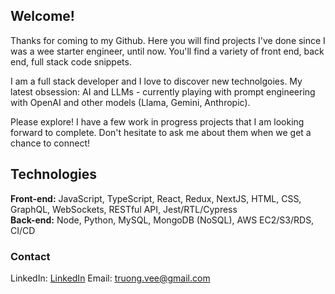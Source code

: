 ## Welcome!

Thanks for coming to my Github. Here you will find projects I've done since I was a wee starter engineer, until now. You'll find a variety of front end, back end, full stack code snippets.

I am a full stack developer and I love to discover new technolgoies. My latest obsession: AI and LLMs - currently playing with prompt engineering with OpenAI and other models (Llama, Gemini, Anthropic). 

Please explore! I have a few work in progress projects that I am looking forward to complete. Don't hesitate to ask me about them when we get a chance to connect!

## Technologies
**Front-end:** JavaScript, TypeScript, React, Redux, NextJS, HTML, CSS, GraphQL, WebSockets, RESTful API, Jest/RTL/Cypress<br/>
**Back-end:** Node, Python, MySQL, MongoDB (NoSQL), AWS EC2/S3/RDS, CI/CD

### Contact
LinkedIn: [LinkedIn](https://linkedin.com/in/samisoam)
Email: [truong.vee@gmail.com](mailto:truong.vee@gmail.com)

<!--
**svyoung/svyoung** is a ✨ _special_ ✨ repository because its `README.md` (this file) appears on your GitHub profile.

Here are some ideas to get you started:

- 🔭 I’m currently working on ...
- 🌱 I’m currently learning ...
- 👯 I’m looking to collaborate on ...
- 🤔 I’m looking for help with ...
- 💬 Ask me about ...
- 📫 How to reach me: ...
- 😄 Pronouns: ...
- ⚡ Fun fact: ...
-->
